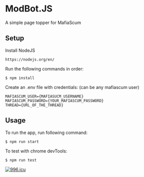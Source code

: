 # ModBot.JS
A simple page topper for MafiaScum

## Setup
Install NodeJS

	https://nodejs.org/en/

Run the following commands in order:

	$ npm install

Create an .env file with credentials: (can be any mafiascum user)

	MAFIASCUM_USER={MAFIASUCM_USERNAME}
	MAFIASCUM_PASSWORD={YOUR_MAFIASCUM_PASSWORD}
	THREAD={URL_OF_THE_THREAD}

## Usage
To run the app, run following command:

	$ npm run start

To test with chrome devTools:

	$ npm run test

[![996.icu](https://img.shields.io/badge/link-996.icu-red.svg)](https://996.icu)